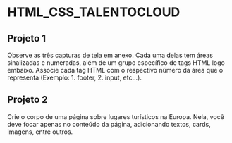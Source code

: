 <h1> HTML_CSS_TALENTOCLOUD</h1>
<h2> Projeto 1</h2>
  Observe as três capturas de tela em anexo. Cada uma delas tem áreas sinalizadas e numeradas, além de um grupo específico de tags HTML logo embaixo. Associe cada tag HTML com o respectivo número da área que o representa (Exemplo: 1. footer, 2. input, etc...).

<h2> Projeto 2</h2>
Crie o corpo de uma página sobre lugares turísticos na Europa. Nela, você deve focar apenas no conteúdo da página, adicionando textos, cards, imagens, entre outros. 
